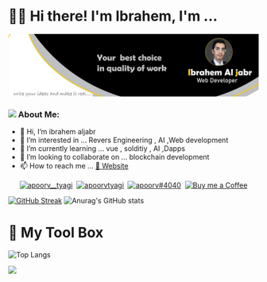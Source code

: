 
# 👋🏼 Hi there! I'm Ibrahem, I'm ...

<img src="1641410884400.jpeg">


### <img src="https://github.com/TheDudeThatCode/TheDudeThatCode/blob/master/Assets/Developer.gif" width="45px"> About Me:

- 👋 Hi, I’m ibrahem aljabr 
- 👀 I’m interested in ... Revers Engineering , AI ,Web development 
- 🌱 I’m currently learning ... vue , solditiy , AI ,Dapps 
- 💞️ I’m looking to collaborate on ... blockchain development
- 📫 How to reach me ...  [💜 Website](https://www.ibrahem.org)

<p align="center">
<a href="https://twitter.com/@IQ_ALD
" target="blank"><img align="center" src="https://cdn.jsdelivr.net/npm/simple-icons@3.0.1/icons/twitter.svg" alt="apoorv__tyagi" height="30" width="30" /></a>&nbsp;
<a href="https://linkedin.com/in/iqald" target="blank"><img align="center" src="https://cdn.jsdelivr.net/npm/simple-icons@3.0.1/icons/linkedin.svg" alt="apoorvtyagi" height="30" width="30" /></a>&nbsp;
<a href="http://discord.com/users/ibopro#2033" target="blank"><img align="center" src="https://cdn.jsdelivr.net/npm/simple-icons@3.0.1/icons/discord.svg" alt="apoorv#4040" height="40" width="30" /></a>&nbsp;
<a href="https://www.buymeacoffee.com/ibrah3m"><img align="center" alt="Buy me a Coffee" width="30px" src="https://cdn.jsdelivr.net/npm/simple-icons@3.0.1/icons/buymeacoffee.svg" /></a>
</p>

[![GitHub Streak](https://github-readme-streak-stats.herokuapp.com/?user=ibrah3m)](https://git.io/streak-stats)
![Anurag's GitHub stats](https://github-readme-stats.vercel.app/api?username=ibrah3m&show_icons=true&theme=highcontrast)

# 🧰 My Tool Box
![Top Langs](https://github-readme-stats.vercel.app/api/top-langs/?username=ibrah3m&langs_count=10&layout=compact)



  


<a href="https://www.buymeacoffee.com/ibrah3m"><img src="https://img.buymeacoffee.com/button-api/?text=Buy me a coffee&emoji=&slug=ibrah3m&button_colour=FFDD00&font_colour=000000&font_family=Cookie&outline_colour=000000&coffee_colour=ffffff" /></a>


